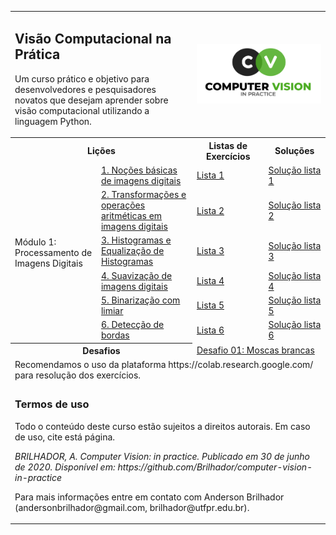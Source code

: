 <!-- # Visão Computacional na Prática -->
<!-- ### Computer Vision In Practice [Course-PT-BR] -->

<table width="100%" border="0" aling="center">
<tr>
    <td colspan="2">
        <H2>Visão Computacional na Prática</H2>
        <p>Um curso prático e objetivo para desenvolvedores e pesquisadores novatos que desejam aprender sobre visão computacional utilizando a linguagem Python.</p>
    </td>
    <td colspan="2">
        <img src="/figures/logo-cvp.png" align="center" alt="" width="100%"/>
    </td>
</tr>
<tr>
    <th colspan="2">
    Lições
    </th>
    <th>
    Listas de Exercícios
    </th>
    <th>
    Soluções
    </th>
</tr>
<tr>
    <td rowspan="6">
        Módulo 1: Processamento de Imagens Digitais
    </td>
    <td>
    <a href="https://github.com/Brilhador/computer-vision-in-practice/blob/master/image-processing/a-lesson/01-image-basics.ipynb">1. Noções básicas de imagens digitais</a>
    </td>
    <td>
    <a href="https://github.com/Brilhador/computer-vision-in-practice/blob/master/image-processing/b-questions/01-image-basic-questions.ipynb">Lista 1</a>
    </td>
    <td>
    <a href="https://github.com/Brilhador/computer-vision-in-practice/blob/master/image-processing/c-questions%20solved/01-image-basic-solved.ipynb">Solução lista 1</a>
    </td>
</tr>
<tr>
    <td>
    <a href="https://github.com/Brilhador/computer-vision-in-practice/blob/master/image-processing/a-lesson/02-image-transformations.ipynb">2. Transformações e operações aritméticas em imagens digitais </a>
    </td>
    <td>
    <a href="https://github.com/Brilhador/computer-vision-in-practice/blob/master/image-processing/b-questions/02-image-transformations-questions.ipynb">Lista 2</a>
    </td>
    <td>
    <a href="https://github.com/Brilhador/computer-vision-in-practice/blob/master/image-processing/c-questions%20solved/02-image-transformations-solved.ipynb">Solução lista 2</a>
    </td>
</tr>
<tr>
    <td>
    <a href="https://github.com/Brilhador/computer-vision-in-practice/blob/master/image-processing/a-lesson/03-image-histograms.ipynb">3. Histogramas e Equalização de Histogramas</a>
    </td>
    <td>
    <a href="https://github.com/Brilhador/computer-vision-in-practice/blob/master/image-processing/b-questions/03-image-histogram-questions.ipynb">Lista 3</a>
    </td>
    <td>
    <a href="https://github.com/Brilhador/computer-vision-in-practice/blob/master/image-processing/c-questions%20solved/03-image-histogram-solved.ipynb">Solução lista 3</a>
    </td>
</tr>
<tr>
    <td>
    <a href="https://github.com/Brilhador/computer-vision-in-practice/blob/master/image-processing/a-lesson/04-image-blurring.ipynb">4. Suavização de imagens digitais</a>
    </td>
    <td>
    <a href="https://github.com/Brilhador/computer-vision-in-practice/blob/master/image-processing/b-questions/04.image-blurring-questions.ipynb">Lista 4</a>
    </td>
    <td>
    <a href="https://github.com/Brilhador/computer-vision-in-practice/blob/master/image-processing/c-questions%20solved/04.image-blurring-solved.ipynb">Solução lista 4</a>
    </td>
</tr>
<tr>
    <td>
    <a href="https://github.com/Brilhador/computer-vision-in-practice/blob/master/image-processing/a-lesson/05-image-thresholding.ipynb">5. Binarização com limiar</a>
    </td>
    <td>
    <a href="https://github.com/Brilhador/computer-vision-in-practice/blob/master/image-processing/b-questions/05-image-thresholding-questions.ipynb">Lista 5</a>
    </td>
    <td>
    <a href="https://github.com/Brilhador/computer-vision-in-practice/blob/master/image-processing/c-questions%20solved/05-image-thresholding-solved.ipynb">Solução lista 5</a>
    </td>
</tr>
<tr>
    <td>
    <a href="https://github.com/Brilhador/computer-vision-in-practice/blob/master/image-processing/a-lesson/06-image-edge-detection.ipynb">6. Detecção de bordas</a>
    </td>
    <td>
    <a href="https://github.com/Brilhador/computer-vision-in-practice/blob/master/image-processing/b-questions/06-image-edge-questions.ipynb">Lista 6</a>
    </td>
    <td>
    <a href="https://github.com/Brilhador/computer-vision-in-practice/blob/master/image-processing/c-questions%20solved/06-image-edge-solved.ipynb">Solução lista 6</a>
    </td>
</tr>
<tr>
    <th colspan="2">
        Desafios
    </th>
    <td colspan="2">
        <a href="https://github.com/Brilhador/computer-vision-in-practice/blob/master/image-processing/challenge/01-white-flies.ipynb">Desafio 01: Moscas brancas</a>
    </td>
</tr>
<tr>
    <td colspan="4">
        Recomendamos o uso da plataforma https://colab.research.google.com/ para resolução dos exercícios.
    </td>
</tr>
<tr>
    <td colspan="4">
        <H3>Termos de uso</H3>
        <p>Todo o conteúdo deste curso estão sujeitos a direitos autorais. Em caso de uso, cite está página.</p>
        <p><em>BRILHADOR, A. Computer Vision: in practice. Publicado em 30 de junho de 2020. Disponível em: https://github.com/Brilhador/computer-vision-in-practice</em></p>
        <p>Para mais informações entre em contato com Anderson Brilhador (andersonbrilhador@gmail.com, brilhador@utfpr.edu.br).</p>
    </td>
</tr>
</table>